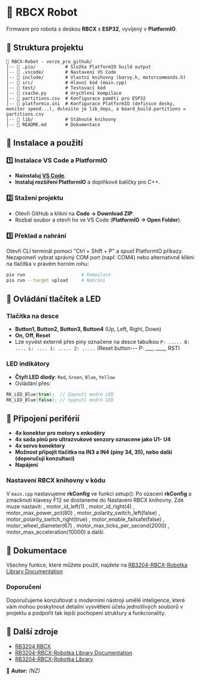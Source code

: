 # 🤖 RBCX Robot

Firmware pro robota s deskou **RBCX** s **ESP32**, vyvíjený v **PlatformIO**. 

## 📂 Struktura projektu
```
📁 RBCX-Robot - verze_pro_github/
│-- 📂 .pio/           # Složka PlatformIO build output
│-- 📂 .vscode/        # Nastavení VS Code
│-- 📂 include/        # Vlastní knihovny (barvy.h, motorcommands.h)
│-- 📂 src/            # Hlavní kód (main.cpp)
│-- 📂 test/           # Testovací kód
│-- 📜 csache.py       # Urychlení kompilace
│-- 📜 partitions.csv  # Konfigurace paměti pro ESP32
│-- 📜 platformio.ini  # Konfigurace PlatformIO (definice desky, monitor speed...), dulezite je lib_deps, a board_build.partitions = partitions.csv
│-- 📂 lib/            # Stáhnuté knihovny
│-- 📜 README.md       # Dokumentace
```

## 🚀 Instalace a použití
### 1️⃣ Instalace VS Code a PlatformIO
- **Nainstaluj [VS Code](https://code.visualstudio.com/)**.
- **Instaluj rozšíření PlatformIO** a doplňkové balíčky pro C++.

### 2️⃣ Stažení projektu
- Otevři GitHub a klikni na **Code → Download ZIP**.
- Rozbal soubor a otevři ho ve VS Code (**PlatformIO → Open Folder**).

### 3️⃣ Překlad a nahrání
Otevři CLI terminál pomocí "Ctrl + Shift + P" a spusť PlatformIO příkazy. Nezapomeň vybrat správný COM port (např. COM4) nebo alternativně klikni na tlačítka v pravém horním rohu:
```sh
pio run                     # Kompilace
pio run --target upload     # Nahrání
```

## 🔌 Ovládání tlačítek a LED
### Tlačítka na desce
- **Button1, Button2, Button3, Button4** (Up, Left, Right, Down)
- **On, Off, Reset**
- Lze vyvést externě přes piny označene na desce tabulkou `P: ..... B: .... L: .... 1: ..... 2: .....` (Reset button--- P: ___, ____, RST)

### LED indikátory
- **Čtyři LED diody**: `Red`, `Green`, `Blue`, `Yellow`
- Ovládání přes:
```cpp
RK_LED_Blue(true);  // Zapnutí modré LED
RK_LED_Blue(false); // Vypnutí modré LED
```

## 🔧 Připojení periférií
- **4x konektor pro motory s enkodéry**
- **4x sada pinů pro ultrazvukové senzory oznacene jako U1- U4**
- **4x servo konektory**
- **Možnost připojit tlačítka na IN3 a IN4 (piny 34, 35), nebo další (doporučuji konzultaci)**
- **Napájení**

### Nastavení RBCX knihovny v kódu
V `main.cpp` nastavujeme **rkConfig** ve funkci setup():
Po ozaceni **rkConfig** a zmacknuti klavesy F12 se dostaneme do Nastavení RBCX knihovny.
Zde muze nastavit: 
        , motor_id_left(1)
        , motor_id_right(4)
        , motor_max_power_pct(80)
        , motor_polarity_switch_left(false)
        , motor_polarity_switch_right(true)
        , motor_enable_failsafe(false)
        , motor_wheel_diameter(67)
        , motor_max_ticks_per_second(2000)
        , motor_max_acceleration(10000)
a další.

## 📄 Dokumentace
Všechny funkce, které můžete použít, najdete na [RB3204-RBCX-Robotka Library Documentation](https://roboticsbrno.github.io/RB3204-RBCX-Robotka-library/modules.html)

### Doporučení
Doporučujeme konzultovat s moderními nástroji umělé inteligence, které vám mohou poskytnout detailní vysvětlení účelu jednotlivých souborů v projektu a podpořit tak lepší pochopení struktury a funkcionality.

## 🔗 Další zdroje
- [RB3204 RBCX](https://github.com/RoboticsBrno/RB3204-RBCX/tree/master)
- [RB3204-RBCX-Robotka Library Documentation](https://roboticsbrno.github.io/RB3204-RBCX-Robotka-library/modules.html)
- [RB3204-RBCX-Robotka Library](https://github.com/RoboticsBrno/RB3204-RBCX-Robotka-library)

🎯 **Autor:** *(NZ)*

